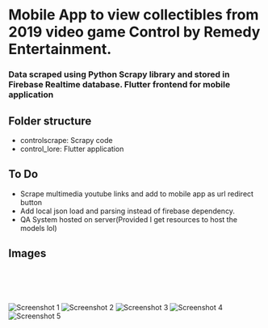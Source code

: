 # Mobile App to view collectibles from 2019 video game Control by Remedy Entertainment.

### Data scraped using Python Scrapy library and stored in Firebase Realtime database. Flutter frontend for mobile application

## Folder structure

- controlscrape: Scrapy code
- control_lore: Flutter application

## To Do
- Scrape multimedia youtube links and add to mobile app as url redirect button
- Add local json load and parsing instead of firebase dependency.
- QA System hosted on server(Provided I get resources to host the models lol)
## Images
<br></br>
<br></br>
![Screenshot 1](images/Screenshot_1678166339.png)
![Screenshot 2](images/Screenshot_1678166348.png)
![Screenshot 3](images/Screenshot_1678166356.png)
![Screenshot 4](images/Screenshot_1678166367.png)
![Screenshot 5](images/Screenshot_1678166382.png)